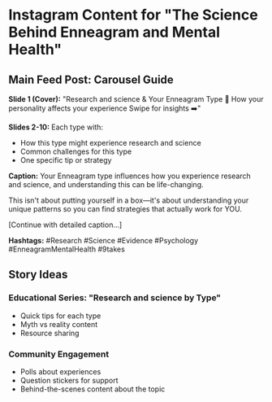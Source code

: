 # Instagram Content for "The Science Behind Enneagram and Mental Health"

## Main Feed Post: Carousel Guide

**Slide 1 (Cover):**
"Research and science & Your Enneagram Type 🧠
How your personality affects your experience
Swipe for insights ➡️"

**Slides 2-10:** Each type with:
- How this type might experience research and science
- Common challenges for this type
- One specific tip or strategy

**Caption:**
Your Enneagram type influences how you experience research and science, and understanding this can be life-changing.

This isn't about putting yourself in a box—it's about understanding your unique patterns so you can find strategies that actually work for YOU.

[Continue with detailed caption...]

**Hashtags:**
#Research #Science #Evidence #Psychology #EnneagramMentalHealth #9takes

## Story Ideas

### Educational Series: "Research and science by Type"
- Quick tips for each type
- Myth vs reality content
- Resource sharing

### Community Engagement
- Polls about experiences
- Question stickers for support
- Behind-the-scenes content about the topic
